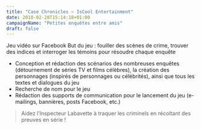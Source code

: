 ```yaml
---
title: "Case Chronicles – IsCool Entertainment"
date: 2018-02-28T15:14:18+01:00
campaignName: "Petites enquêtes entre amis"
draft: false
---
```


Jeu vidéo sur Facebook
But du jeu : fouiller des scènes de crime, trouver des indices et interroger les témoins
pour résoudre chaque enquête

- Conception et rédaction des scénarios des nombreuses enquêtes (détournement de séries TV et films célèbres), la création des personnages (inspirés de personnages ou célébrités), ainsi que tous les textes et dialogues du jeu
- Recherche de nom pour le jeu
- Rédaction des supports de communication pour le lancement du jeu (e-mailings, bannières, posts Facebook, etc.)

> Aidez l’Inspecteur Labavette à traquer les criminels en récoltant des preuves en
série !
